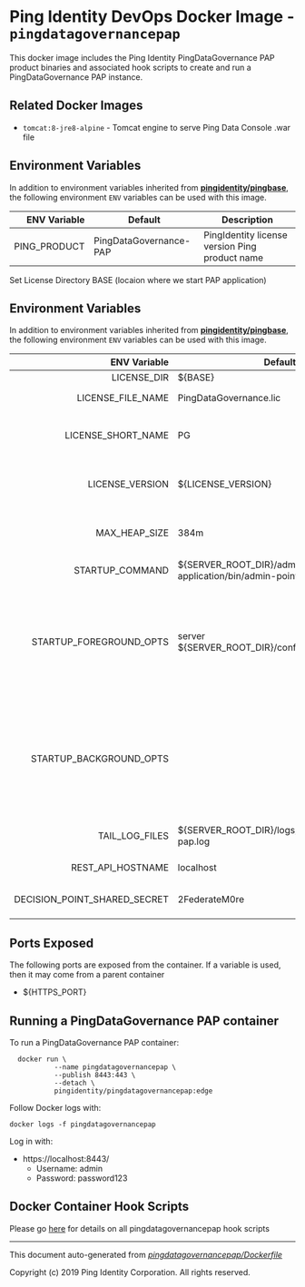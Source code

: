 
# Ping Identity DevOps Docker Image - `pingdatagovernancepap`

This docker image includes the Ping Identity PingDataGovernance PAP product binaries
and associated hook scripts to create and run a PingDataGovernance PAP instance.

## Related Docker Images
- `tomcat:8-jre8-alpine` - Tomcat engine to serve Ping Data Console .war file

## Environment Variables
In addition to environment variables inherited from **[pingidentity/pingbase](https://pingidentity-devops.gitbook.io/devops/docker-images/pingbase)**,
the following environment `ENV` variables can be used with 
this image. 

| ENV Variable  | Default     | Description
| ------------: | ----------- | ---------------------------------
| PING_PRODUCT  | PingDataGovernance-PAP  | PingIdentity license version Ping product name 
Set License Directory BASE (locaion where we start PAP application)
## Environment Variables
In addition to environment variables inherited from **[pingidentity/pingbase](https://pingidentity-devops.gitbook.io/devops/docker-images/pingbase)**,
the following environment `ENV` variables can be used with 
this image. 

| ENV Variable  | Default     | Description
| ------------: | ----------- | ---------------------------------
| LICENSE_DIR  | ${BASE}  | 
| LICENSE_FILE_NAME  | PingDataGovernance.lic  | Name of License File 
| LICENSE_SHORT_NAME  | PG  | Shortname used when retrieving license from License Server 
| LICENSE_VERSION  | ${LICENSE_VERSION}  | Version used when retrieving license from License Server 
| MAX_HEAP_SIZE  | 384m  | Minimal Heap size required for Ping DataGovernance 
| STARTUP_COMMAND  | ${SERVER_ROOT_DIR}/admin-point-application/bin/admin-point-application  | 
| STARTUP_FOREGROUND_OPTS  | server ${SERVER_ROOT_DIR}/config/configuration.yml  | Adding lockdown mode so non administrive connections be made until server has been started with replication enabled 
| STARTUP_BACKGROUND_OPTS  |   | Adding lockdown mode so non administrive connections be made until server has been started with replication enabled 
| TAIL_LOG_FILES  | ${SERVER_ROOT_DIR}/logs/datagovernance-pap.log  | Files tailed once container has started 
| REST_API_HOSTNAME  | localhost  | Hostname used for the REST API 
| DECISION_POINT_SHARED_SECRET  | 2FederateM0re  | Define shared secret between PDG and PAP 
## Ports Exposed
The following ports are exposed from the container.  If a variable is
used, then it may come from a parent container
- ${HTTPS_PORT}

## Running a PingDataGovernance PAP container
To run a PingDataGovernance PAP container: 

```she   ll
  docker run \
           --name pingdatagovernancepap \
           --publish 8443:443 \
           --detach \
           pingidentity/pingdatagovernancepap:edge
```

Follow Docker logs with:

```
docker logs -f pingdatagovernancepap
```

Log in with: 
* https://localhost:8443/
  * Username: admin
  * Password: password123
## Docker Container Hook Scripts
Please go [here](https://github.com/pingidentity/pingidentity-devops-getting-started/tree/master/docs/docker-images/pingdatagovernancepap/hooks/README.md) for details on all pingdatagovernancepap hook scripts

---
This document auto-generated from _[pingdatagovernancepap/Dockerfile](https://github.com/pingidentity/pingidentity-docker-builds/blob/master/pingdatagovernancepap/Dockerfile)_

Copyright (c)  2019 Ping Identity Corporation. All rights reserved.

